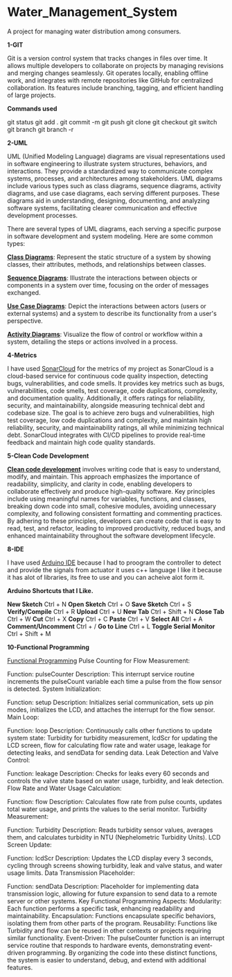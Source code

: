 # Water_Management_System
A project for managing water distribution among consumers.

**1-GIT**

Git is a version control system that tracks changes in files over time. It allows multiple developers to collaborate on projects by managing revisions and merging changes seamlessly. Git operates locally, enabling offline work, and integrates with remote repositories like GitHub for centralized collaboration. Its features include branching, tagging, and efficient handling of large projects.

**Commands used** 

git status
git add .
git commit -m
git push
git clone
git checkout
git switch
git branch
git branch -r


**2-UML**

UML (Unified Modeling Language) diagrams are visual representations used in software engineering to illustrate system structures, behaviors, and interactions. They provide a standardized way to communicate complex systems, processes, and architectures among stakeholders. UML diagrams include various types such as class diagrams, sequence diagrams, activity diagrams, and use case diagrams, each serving different purposes. These diagrams aid in understanding, designing, documenting, and analyzing software systems, facilitating clearer communication and effective development processes.

There are several types of UML diagrams, each serving a specific purpose in software development and system modeling. Here are some common types:

**[Class Diagrams](https://github.com/Aribah97/Water_Management_System/blob/main/UML_Diagrams/UML_Class_Diagram.pdf)**: Represent the static structure of a system by showing classes, their attributes, methods, and relationships between classes.

**[Sequence Diagrams](https://github.com/Aribah97/Water_Management_System/blob/main/UML_Diagrams/UML_Sequence_Diagram.pdf)**: Illustrate the interactions between objects or components in a system over time, focusing on the order of messages exchanged.

**[Use Case Diagrams](https://github.com/Aribah97/Water_Management_System/blob/main/UML_Diagrams/UML_Use_Case_Diagram.pdf)**: Depict the interactions between actors (users or external systems) and a system to describe its functionality from a user's perspective.

**[Activity Diagrams](https://github.com/Aribah97/Water_Management_System/blob/main/UML_Diagrams/UML_Activity_Diagram.pdf)**: Visualize the flow of control or workflow within a system, detailing the steps or actions involved in a process.



**4-Metrics**

I have used [SonarCloud](https://sonarcloud.io/summary/new_code?id=Aribah97_Water_Management_System) for the metrics of my project as SonarCloud is a cloud-based service for continuous code quality inspection, detecting bugs, vulnerabilities, and code smells. It provides key metrics such as bugs, vulnerabilities, code smells, test coverage, code duplications, complexity, and documentation quality. Additionally, it offers ratings for reliability, security, and maintainability, alongside measuring technical debt and codebase size. The goal is to achieve zero bugs and vulnerabilities, high test coverage, low code duplications and complexity, and maintain high reliability, security, and maintainability ratings, all while minimizing technical debt. SonarCloud integrates with CI/CD pipelines to provide real-time feedback and maintain high code quality standards.


**5-Clean Code Development**

**[Clean code development](https://github.com/Aribah97/Water_Management_System/blob/main/Clean%20Code%20Development.pdf)** involves writing code that is easy to understand, modify, and maintain. This approach emphasizes the importance of readability, simplicity, and clarity in code, enabling developers to collaborate effectively and produce high-quality software. Key principles include using meaningful names for variables, functions, and classes, breaking down code into small, cohesive modules, avoiding unnecessary complexity, and following consistent formatting and commenting practices. By adhering to these principles, developers can create code that is easy to read, test, and refactor, leading to improved productivity, reduced bugs, and enhanced maintainability throughout the software development lifecycle.



**8-IDE**

I have used [Arduino IDE](https://www.arduino.cc/en/software) because I had to proogram the controller to detect and provide the signals from actuator it uses c++ language I like it because it has alot of libraries, its free to use and you can acheive alot form it.

**Arduino Shortcuts that I Like.**

**New Sketch** Ctrl + N
**Open Sketch** Ctrl + O
**Save Sketch** Ctrl + S
**Verify/Compile** Ctrl + R
**Upload** Ctrl + U
**New Tab** Ctrl + Shift + N
**Close Tab** Ctrl + W
**Cut** Ctrl + X
**Copy** Ctrl + C
**Paste** Ctrl + V
**Select All** Ctrl + A
**Comment/Uncomment** Ctrl + /
**Go to Line** Ctrl + L
**Toggle Serial Monitor** Ctrl + Shift + M



**10-Functional Programming**

[Functional Programming](https://github.com/Aribah97/Water_Management_System/blob/main/Functional_Programming.pdf)
Pulse Counting for Flow Measurement:

Function: pulseCounter
Description: This interrupt service routine increments the pulseCount variable each time a pulse from the flow sensor is detected.
System Initialization:

Function: setup
Description: Initializes serial communication, sets up pin modes, initializes the LCD, and attaches the interrupt for the flow sensor.
Main Loop:

Function: loop
Description: Continuously calls other functions to update system state: Turbidity for turbidity measurement, lcdScr for updating the LCD screen, flow for calculating flow rate and water usage, leakage for detecting leaks, and sendData for sending data.
Leak Detection and Valve Control:

Function: leakage
Description: Checks for leaks every 60 seconds and controls the valve state based on water usage, turbidity, and leak detection.
Flow Rate and Water Usage Calculation:

Function: flow
Description: Calculates flow rate from pulse counts, updates total water usage, and prints the values to the serial monitor.
Turbidity Measurement:

Function: Turbidity
Description: Reads turbidity sensor values, averages them, and calculates turbidity in NTU (Nephelometric Turbidity Units).
LCD Screen Update:

Function: lcdScr
Description: Updates the LCD display every 3 seconds, cycling through screens showing turbidity, leak and valve status, and water usage limits.
Data Transmission Placeholder:

Function: sendData
Description: Placeholder for implementing data transmission logic, allowing for future expansion to send data to a remote server or other systems.
Key Functional Programming Aspects:
Modularity: Each function performs a specific task, enhancing readability and maintainability.
Encapsulation: Functions encapsulate specific behaviors, isolating them from other parts of the program.
Reusability: Functions like Turbidity and flow can be reused in other contexts or projects requiring similar functionality.
Event-Driven: The pulseCounter function is an interrupt service routine that responds to hardware events, demonstrating event-driven programming.
By organizing the code into these distinct functions, the system is easier to understand, debug, and extend with additional features.







